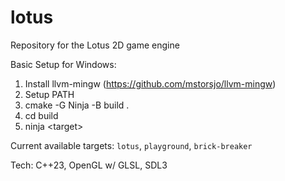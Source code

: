 # lotus
Repository for the Lotus 2D game engine

Basic Setup for Windows:
1. Install llvm-mingw (https://github.com/mstorsjo/llvm-mingw)
2. Setup PATH
3. cmake -G Ninja -B build .
4. cd build
5. ninja \<target>

Current available targets:
`lotus`, `playground`, `brick-breaker`

Tech: C++23, OpenGL w/ GLSL, SDL3
